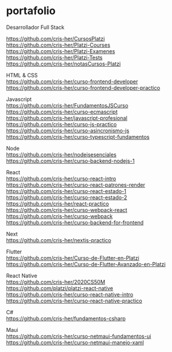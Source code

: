 # portafolio
Desarrollador Full Stack

https://github.com/cris-her/CursosPlatzi  
https://github.com/cris-her/Platzi-Courses  
https://github.com/cris-her/Platzi-Examenes  
https://github.com/cris-her/Platzi-Tests  
https://github.com/cris-her/notasCursos-Platzi  

HTML & CSS  
https://github.com/cris-her/curso-frontend-developer  
https://github.com/cris-her/curso-frontend-developer-practico  

Javascript  
https://github.com/cris-her/FundamentosJSCurso  
https://github.com/cris-her/curso-ecmascript  
https://github.com/cris-her/javascript-profesional  
https://github.com/cris-her/curso-js-practico  
https://github.com/cris-her/curso-asincronismo-js  
https://github.com/cris-her/curso-typescript-fundamentos  

Node  
https://github.com/cris-her/nodejsesenciales  
https://github.com/cris-her/curso-backend-nodejs-1  

React  
https://github.com/cris-her/curso-react-intro  
https://github.com/cris-her/curso-react-patrones-render  
https://github.com/cris-her/curso-react-estado-1  
https://github.com/cris-her/curso-react-estado-2  
https://github.com/cris-her/react-practico  
https://github.com/cris-her/curso-webpack-react  
https://github.com/cris-her/curso-webpack  
https://github.com/cris-her/curso-backend-for-frontend  

Next  
https://github.com/cris-her/nextjs-practico  

Flutter  
https://github.com/cris-her/Curso-de-Flutter-en-Platzi  
https://github.com/cris-her/Curso-de-Flutter-Avanzado-en-Platzi  

React Native  
https://github.com/cris-her/2020CS50M  
https://github.com/platzi/platzi-react-native  
https://github.com/cris-her/curso-react-native-intro  
https://github.com/cris-her/curso-react-native-practico  

C\#  
https://github.com/cris-her/fundamentos-csharp  

Maui  
https://github.com/cris-her/curso-netmaui-fundamentos-ui  
https://github.com/cris-her/curso-netmaui-manejo-xaml  

